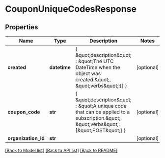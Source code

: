 # CouponUniqueCodesResponse

## Properties
Name | Type | Description | Notes
------------ | ------------- | ------------- | -------------
**created** | **datetime** | { \&quot;description\&quot; : \&quot;The UTC DateTime when the object was created.\&quot;, \&quot;verbs\&quot;:[] } | [optional] 
**coupon_code** | **str** | { \&quot;description\&quot; : \&quot;A unique code that can be applied to a subscription.\&quot;, \&quot;verbs\&quot;:[\&quot;POST\&quot;] } | [optional] 
**organization_id** | **str** |  | [optional] 

[[Back to Model list]](../README.md#documentation-for-models) [[Back to API list]](../README.md#documentation-for-api-endpoints) [[Back to README]](../README.md)


